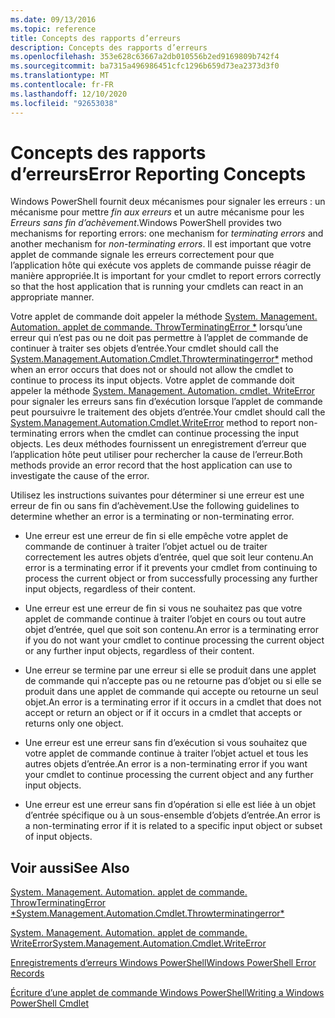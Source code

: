 ```yaml
---
ms.date: 09/13/2016
ms.topic: reference
title: Concepts des rapports d’erreurs
description: Concepts des rapports d’erreurs
ms.openlocfilehash: 353e628c63667a2db010556b2ed9169809b742f4
ms.sourcegitcommit: ba7315a496986451cfc1296b659d73ea2373d3f0
ms.translationtype: MT
ms.contentlocale: fr-FR
ms.lasthandoff: 12/10/2020
ms.locfileid: "92653038"
---
```

# <a name="error-reporting-concepts"></a><span data-ttu-id="b2971-103">Concepts des rapports d’erreurs</span><span class="sxs-lookup"><span data-stu-id="b2971-103">Error Reporting Concepts</span></span>

<span data-ttu-id="b2971-104">Windows PowerShell fournit deux mécanismes pour signaler les erreurs : un mécanisme pour mettre *fin aux erreurs* et un autre mécanisme pour les *Erreurs sans fin d’achèvement*.</span><span class="sxs-lookup"><span data-stu-id="b2971-104">Windows PowerShell provides two mechanisms for reporting errors: one mechanism for *terminating errors* and another mechanism for *non-terminating errors*.</span></span> <span data-ttu-id="b2971-105">Il est important que votre applet de commande signale les erreurs correctement pour que l’application hôte qui exécute vos applets de commande puisse réagir de manière appropriée.</span><span class="sxs-lookup"><span data-stu-id="b2971-105">It is important for your cmdlet to report errors correctly so that the host application that is running your cmdlets can react in an appropriate manner.</span></span>

<span data-ttu-id="b2971-106">Votre applet de commande doit appeler la méthode [System. Management. Automation. applet de commande. ThrowTerminatingError \*](/dotnet/api/System.Management.Automation.Cmdlet.ThrowTerminatingError) lorsqu’une erreur qui n’est pas ou ne doit pas permettre à l’applet de commande de continuer à traiter ses objets d’entrée.</span><span class="sxs-lookup"><span data-stu-id="b2971-106">Your cmdlet should call the [System.Management.Automation.Cmdlet.Throwterminatingerror\*](/dotnet/api/System.Management.Automation.Cmdlet.ThrowTerminatingError) method when an error occurs that does not or should not allow the cmdlet to continue to process its input objects.</span></span> <span data-ttu-id="b2971-107">Votre applet de commande doit appeler la méthode [System. Management. Automation. cmdlet. WriteError](/dotnet/api/System.Management.Automation.Cmdlet.WriteError) pour signaler les erreurs sans fin d’exécution lorsque l’applet de commande peut poursuivre le traitement des objets d’entrée.</span><span class="sxs-lookup"><span data-stu-id="b2971-107">Your cmdlet should call the [System.Management.Automation.Cmdlet.WriteError](/dotnet/api/System.Management.Automation.Cmdlet.WriteError) method to report non-terminating errors when the cmdlet can continue processing the input objects.</span></span> <span data-ttu-id="b2971-108">Les deux méthodes fournissent un enregistrement d’erreur que l’application hôte peut utiliser pour rechercher la cause de l’erreur.</span><span class="sxs-lookup"><span data-stu-id="b2971-108">Both methods provide an error record that the host application can use to investigate the cause of the error.</span></span>

<span data-ttu-id="b2971-109">Utilisez les instructions suivantes pour déterminer si une erreur est une erreur de fin ou sans fin d’achèvement.</span><span class="sxs-lookup"><span data-stu-id="b2971-109">Use the following guidelines to determine whether an error is a terminating or non-terminating error.</span></span>

- <span data-ttu-id="b2971-110">Une erreur est une erreur de fin si elle empêche votre applet de commande de continuer à traiter l’objet actuel ou de traiter correctement les autres objets d’entrée, quel que soit leur contenu.</span><span class="sxs-lookup"><span data-stu-id="b2971-110">An error is a terminating error if it prevents your cmdlet from continuing to process the current object or from successfully processing any further input objects, regardless of their content.</span></span>

- <span data-ttu-id="b2971-111">Une erreur est une erreur de fin si vous ne souhaitez pas que votre applet de commande continue à traiter l’objet en cours ou tout autre objet d’entrée, quel que soit son contenu.</span><span class="sxs-lookup"><span data-stu-id="b2971-111">An error is a terminating error if you do not want your cmdlet to continue processing the current object or any further input objects, regardless of their content.</span></span>

- <span data-ttu-id="b2971-112">Une erreur se termine par une erreur si elle se produit dans une applet de commande qui n’accepte pas ou ne retourne pas d’objet ou si elle se produit dans une applet de commande qui accepte ou retourne un seul objet.</span><span class="sxs-lookup"><span data-stu-id="b2971-112">An error is a terminating error if it occurs in a cmdlet that does not accept or return an object or if it occurs in a cmdlet that accepts or returns only one object.</span></span>

- <span data-ttu-id="b2971-113">Une erreur est une erreur sans fin d’exécution si vous souhaitez que votre applet de commande continue à traiter l’objet actuel et tous les autres objets d’entrée.</span><span class="sxs-lookup"><span data-stu-id="b2971-113">An error is a non-terminating error if you want your cmdlet to continue processing the current object and any further input objects.</span></span>

- <span data-ttu-id="b2971-114">Une erreur est une erreur sans fin d’opération si elle est liée à un objet d’entrée spécifique ou à un sous-ensemble d’objets d’entrée.</span><span class="sxs-lookup"><span data-stu-id="b2971-114">An error is a non-terminating error if it is related to a specific input object or subset of input objects.</span></span>

## <a name="see-also"></a><span data-ttu-id="b2971-115">Voir aussi</span><span class="sxs-lookup"><span data-stu-id="b2971-115">See Also</span></span>

[<span data-ttu-id="b2971-116">System. Management. Automation. applet de commande. ThrowTerminatingError \*</span><span class="sxs-lookup"><span data-stu-id="b2971-116">System.Management.Automation.Cmdlet.Throwterminatingerror\*</span></span>](/dotnet/api/System.Management.Automation.Cmdlet.ThrowTerminatingError)

[<span data-ttu-id="b2971-117">System. Management. Automation. applet de commande. WriteError</span><span class="sxs-lookup"><span data-stu-id="b2971-117">System.Management.Automation.Cmdlet.WriteError</span></span>](/dotnet/api/System.Management.Automation.Cmdlet.WriteError)

[<span data-ttu-id="b2971-118">Enregistrements d’erreurs Windows PowerShell</span><span class="sxs-lookup"><span data-stu-id="b2971-118">Windows PowerShell Error Records</span></span>](./windows-powershell-error-records.md)

[<span data-ttu-id="b2971-119">Écriture d’une applet de commande Windows PowerShell</span><span class="sxs-lookup"><span data-stu-id="b2971-119">Writing a Windows PowerShell Cmdlet</span></span>](./writing-a-windows-powershell-cmdlet.md)
